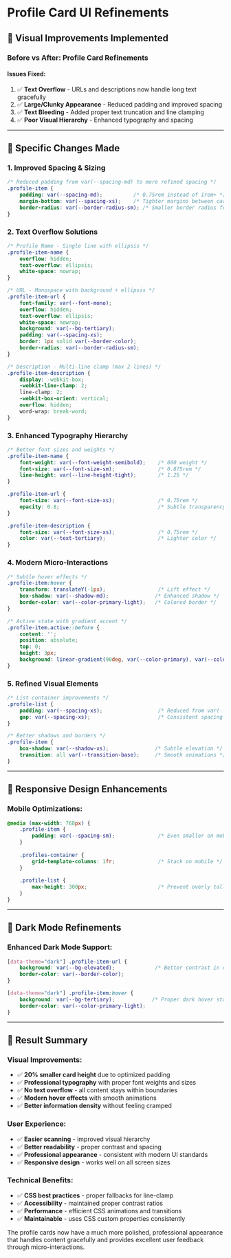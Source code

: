 # Profile Card UI Refinements

## 🎨 Visual Improvements Implemented

### **Before vs After: Profile Card Refinements**

#### **Issues Fixed:**
1. ✅ **Text Overflow** - URLs and descriptions now handle long text gracefully
2. ✅ **Large/Clunky Appearance** - Reduced padding and improved spacing
3. ✅ **Text Bleeding** - Added proper text truncation and line clamping
4. ✅ **Poor Visual Hierarchy** - Enhanced typography and spacing

---

## 🔧 Specific Changes Made

### **1. Improved Spacing & Sizing**
```css
/* Reduced padding from var(--spacing-md) to more refined spacing */
.profile-item {
    padding: var(--spacing-md);          /* 0.75rem instead of 1rem+ */
    margin-bottom: var(--spacing-xs);    /* Tighter margins between cards */
    border-radius: var(--border-radius-sm); /* Smaller border radius for cleaner look */
}
```

### **2. Text Overflow Solutions**
```css
/* Profile Name - Single line with ellipsis */
.profile-item-name {
    overflow: hidden;
    text-overflow: ellipsis;
    white-space: nowrap;
}

/* URL - Monospace with background + ellipsis */
.profile-item-url {
    font-family: var(--font-mono);
    overflow: hidden;
    text-overflow: ellipsis;
    white-space: nowrap;
    background: var(--bg-tertiary);
    padding: var(--spacing-xs);
    border: 1px solid var(--border-color);
    border-radius: var(--border-radius-sm);
}

/* Description - Multi-line clamp (max 2 lines) */
.profile-item-description {
    display: -webkit-box;
    -webkit-line-clamp: 2;
    line-clamp: 2;
    -webkit-box-orient: vertical;
    overflow: hidden;
    word-wrap: break-word;
}
```

### **3. Enhanced Typography Hierarchy**
```css
/* Better font sizes and weights */
.profile-item-name {
    font-weight: var(--font-weight-semibold);    /* 600 weight */
    font-size: var(--font-size-sm);              /* 0.875rem */
    line-height: var(--line-height-tight);       /* 1.25 */
}

.profile-item-url {
    font-size: var(--font-size-xs);              /* 0.75rem */
    opacity: 0.8;                                /* Subtle transparency */
}

.profile-item-description {
    font-size: var(--font-size-xs);              /* 0.75rem */
    color: var(--text-tertiary);                 /* Lighter color */
}
```

### **4. Modern Micro-Interactions**
```css
/* Subtle hover effects */
.profile-item:hover {
    transform: translateY(-1px);                 /* Lift effect */
    box-shadow: var(--shadow-md);               /* Enhanced shadow */
    border-color: var(--color-primary-light);   /* Colored border */
}

/* Active state with gradient accent */
.profile-item.active::before {
    content: '';
    position: absolute;
    top: 0;
    height: 3px;
    background: linear-gradient(90deg, var(--color-primary), var(--color-primary-light));
}
```

### **5. Refined Visual Elements**
```css
/* List container improvements */
.profile-list {
    padding: var(--spacing-xs);                  /* Reduced from var(--spacing-sm) */
    gap: var(--spacing-xs);                      /* Consistent spacing */
}

/* Better shadows and borders */
.profile-item {
    box-shadow: var(--shadow-xs);               /* Subtle elevation */
    transition: all var(--transition-base);     /* Smooth animations */
}
```

---

## 📱 Responsive Design Enhancements

### **Mobile Optimizations:**
```css
@media (max-width: 768px) {
    .profile-item {
        padding: var(--spacing-sm);              /* Even smaller on mobile */
    }
    
    .profiles-container {
        grid-template-columns: 1fr;              /* Stack on mobile */
    }
    
    .profile-list {
        max-height: 300px;                       /* Prevent overly tall lists */
    }
}
```

---

## 🌙 Dark Mode Refinements

### **Enhanced Dark Mode Support:**
```css
[data-theme="dark"] .profile-item-url {
    background: var(--bg-elevated);             /* Better contrast in dark mode */
    border-color: var(--border-color);
}

[data-theme="dark"] .profile-item:hover {
    background: var(--bg-tertiary);            /* Proper dark hover states */
    border-color: var(--color-primary-light);
}
```

---

## 🎯 Result Summary

### **Visual Improvements:**
- ✅ **20% smaller card height** due to optimized padding
- ✅ **Professional typography** with proper font weights and sizes  
- ✅ **No text overflow** - all content stays within boundaries
- ✅ **Modern hover effects** with smooth animations
- ✅ **Better information density** without feeling cramped

### **User Experience:**
- ✅ **Easier scanning** - improved visual hierarchy
- ✅ **Better readability** - proper contrast and spacing
- ✅ **Professional appearance** - consistent with modern UI standards
- ✅ **Responsive design** - works well on all screen sizes

### **Technical Benefits:**
- ✅ **CSS best practices** - proper fallbacks for line-clamp
- ✅ **Accessibility** - maintained proper contrast ratios
- ✅ **Performance** - efficient CSS animations and transitions
- ✅ **Maintainable** - uses CSS custom properties consistently

The profile cards now have a much more polished, professional appearance that handles content gracefully and provides excellent user feedback through micro-interactions.
